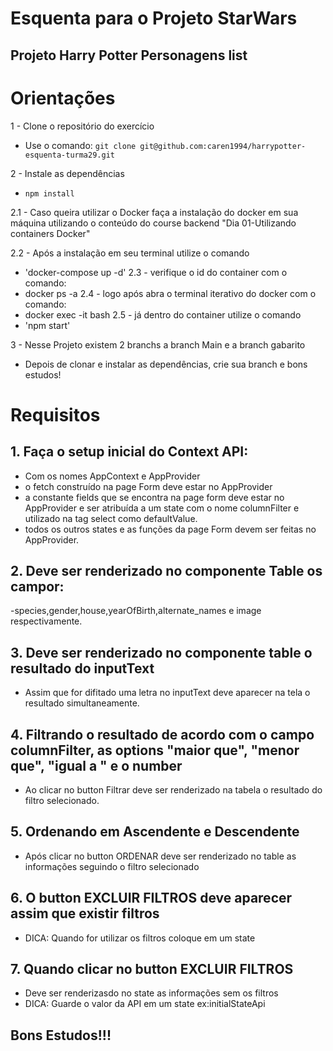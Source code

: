 # Esquenta para o Projeto StarWars #

## Projeto Harry Potter Personagens list ##


# Orientações # 
1 - Clone o repositório do exercício
- Use o comando: 
`
 git clone git@github.com:caren1994/harrypotter-esquenta-turma29.git
`

2 - Instale as dependências
- `npm install`

2.1 - Caso queira utilizar o Docker faça a instalação do docker em sua máquina utilizando o conteúdo do course backend "Dia 01-Utilizando containers Docker" 

2.2 - Após a instalação em seu terminal utilize o comando
- 'docker-compose up -d'
2.3 - verifique o id do container com o comando:
-  docker ps -a
2.4 - logo após abra o terminal iterativo do docker com o comando:
- docker exec -it <numero-do-container> bash
2.5 - já dentro do container utilize  o comando
- 'npm start'


3 - Nesse Projeto existem 2 branchs a branch Main e a branch gabarito
- Depois de clonar e instalar as dependências, crie sua branch e bons estudos!

# Requisitos #

## 1. Faça o setup inicial do Context API:
 -  Com os nomes AppContext e AppProvider
 -  o fetch construído na page Form deve estar no  AppProvider
 -  a constante fields que se encontra na page form deve estar no AppProvider e ser atribuída a um state com o nome columnFilter e utilizado na tag select como defaultValue.
 -  todos os outros states e as funções da page Form devem ser feitas no AppProvider.
 
 ## 2. Deve ser renderizado no componente Table os campor:
 -species,gender,house,yearOfBirth,alternate_names e image respectivamente.
 
 ## 3. Deve ser renderizado no componente table o resultado do inputText
 -  Assim que for difitado uma letra no inputText deve aparecer na tela o resultado simultaneamente.
 
 ## 4. Filtrando o resultado de acordo com o campo columnFilter, as options "maior que", "menor que", "igual a " e o number
 -  Ao clicar no button Filtrar deve ser renderizado na tabela o resultado do filtro selecionado.
 
 ## 5. Ordenando em Ascendente e Descendente
 - Após clicar no button ORDENAR deve ser renderizado no table as informações seguindo o filtro selecionado
 
 ## 6. O button EXCLUIR FILTROS deve aparecer assim que existir filtros
 - DICA: Quando for utilizar os filtros coloque em um state 
 
 ## 7. Quando clicar no button EXCLUIR FILTROS 
 -  Deve ser renderizasdo no state as informações sem os filtros
 -  DICA: Guarde o valor da API em um state ex:initialStateApi
 
 ## Bons Estudos!!!

